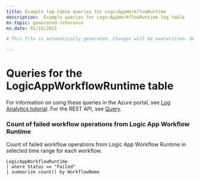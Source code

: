 ```yaml
---
title: Example log table queries for LogicAppWorkflowRuntime
description:  Example queries for LogicAppWorkflowRuntime log table
ms.topic: generated-reference
ms.date: 02/18/2025

# This file is automatically generated. Changes will be overwritten. Do not change this file directly. 

---
```


# Queries for the LogicAppWorkflowRuntime table

For information on using these queries in the Azure portal, see [Log Analytics tutorial](/azure/azure-monitor/logs/log-analytics-tutorial). For the REST API, see [Query](/rest/api/loganalytics/query).


### Count of failed workflow operations from Logic App Workflow Runtime  


Count of failed workflow operations from Logic App Workflow Runtime in selected time range for each workflow.  

```query
LogicAppWorkflowRuntime
| where Status == "Failed"
| summarize count() by WorkflowName
```

